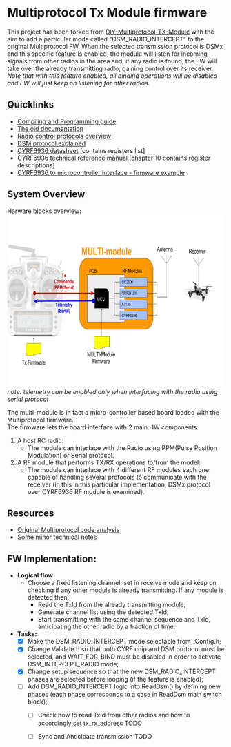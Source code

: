 # Multiprotocol Tx Module firmware
This project has been forked from [DIY-Multiprotocol-TX-Module](https://github.com/pascallanger/DIY-Multiprotocol-TX-Module) with the aim to add a particular mode called "DSM_RADIO_INTERCEPT" to the original Multiprotocol FW. When the selected transmission protocol is DSMx and this specific feature is enabled, the module will listen for incoming signals from other radios in the area and, if any radio is found, the FW will take over the already transmitting radio, gaining control over its receiver. <br/>
_Note that with this feature enabled, all binding operations will be disabled and FW will just keep on listening for other radios._

## Quicklinks
* [Compiling and Programming guide](https://github.com/pascallanger/DIY-Multiprotocol-TX-Module/blob/master/docs/Compiling.md)
* [The old documentation](https://github.com/pascallanger/DIY-Multiprotocol-TX-Module/blob/master/docs/README-old.md)
* [Radio control protocols overview](http://www.dronetrest.com/t/rc-radio-control-protocols-explained-pwm-ppm-pcm-sbus-ibus-dsmx-dsm2/1357)
* [DSM protocol explained](https://wiki.paparazziuav.org/wiki/DSM)
* [CYRF6936 datasheet](http://www.cypress.com/file/126466/download) [contains registers list]
* [CYRF6936 technical reference manual](http://www.cypress.com/file/136666/download) [chapter 10 contains register descriptions]
* [CYRF6936 to microcontroller interface - firmware example](https://sites.google.com/site/mrdunk/interfacing-cypress-cyrf6936-to-avr-microcontrollers) 

## System Overview
Harware blocks overview:<br/>
<img src="docs/pics/hw_overview.png" width="700" height="400" /><br/>
*note: telemetry can be enabled only when interfacing with the radio using serial protocol*

The multi-module is in fact a micro-controller based board loaded with the Multiprotocol firmware.<br/>
The firmware lets the board interface with 2 main HW components:
1. A host RC radio:
	- The module can interface with the Radio using PPM(Pulse Position Modulation) or Serial protocol.
2. A RF module that performs TX/RX operations to/from the model:
	- The module can interface with 4 different RF modules each one capable of handling several protocols to communicate with the receiver (in this in this particular implementation, DSMx protocol over CYRF6936 RF module is examined).  

## Resources
* [Original Multiprotocol code analysis](docs/analysis.md)
* [Some minor technical notes](docs/techref.md)

## FW Implementation:
- __Logical flow:__
	- Choose a fixed listening channel, set in receive mode and keep on checking if any other module is already transmitting. If any module is detected then:
		- Read the TxId from the already transmitting module;
		- Generate channel list using the detected TxId;
		- Start transmitting with the same channel sequence and TxId, anticipating the other radio by a fraction of time.
- __Tasks:__
	- [x] Make the DSM_RADIO_INTERCEPT mode selectable from _Config.h;
	- [x] Change Validate.h so that both CYRF chip and DSM protocol must be selected, and WAIT_FOR_BIND must be disabled in order to activate DSM_INTERCEPT_RADIO mode;
	- [x] Change setup sequence so that the new DSM_RADIO_INTERCEPT phases are selected before looping (if the feature is enabled);
	- [ ] Add DSM_RADIO_INTERCEPT logic into ReadDsm() by defining new phases (each phase corresponds to a case in ReadDsm main switch block);
		- [ ] Check how to read TxId from other radios and how to accordingly set tx_rx_address TODO  
		- [ ] Sync and Anticipate transmission TODO
	